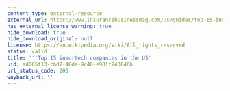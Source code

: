 ```yaml
---
content_type: external-resource
external_url: https://www.insurancebusinessmag.com/us/guides/top-15-insurtech-companies-in-the-us-210710.aspx
has_external_license_warning: true
hide_download: true
hide_download_original: null
license: https://en.wikipedia.org/wiki/All_rights_reserved
status: valid
title: '''Top 15 insurtech companies in the US'
uid: ad065f13-cbd7-48de-9c48-e901f743846b
url_status_code: 200
wayback_url: ''
---
```


